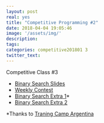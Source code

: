 ```yaml
---
layout: post
real: yes
title: "Competitive Programming #2"
date: 2018-04-04 19:05:46
image: '/assets/img/'
description:
tags:
categories: competitive201801 3
twitter_text:
---
```


Competitive Class #3

* [Binary Search Slides](https://docs.google.com/presentation/d/1YNz76CAjfYXiwEaufugsvOXLWq6CPXI4k3y3erpAqUM/edit?usp=sharing)
* [Weekly Contest](https://a2oj.com/contest?ID=36328)
* [Binary Search Extra 1](http://trainingcamp.org.ar/anteriores/2017/clases/01-BS.pdf)*
* [Binary Search Extra 2](http://wcipeg.com/wiki/Binary_search)


*Thanks to [Traning Camp Argentina](http://trainingcamp.org.ar/)
